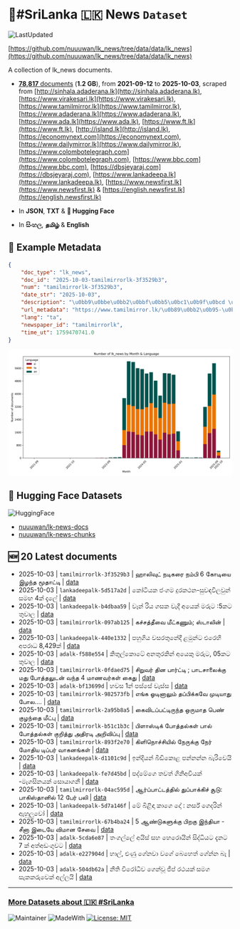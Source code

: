 # 📄#SriLanka 🇱🇰 News `Dataset`

![LastUpdated](https://img.shields.io/badge/last_updated-2025--10--03_11:40:46-green)

[https://github.com/nuuuwan/lk_news/tree/data/data/lk_news](https://github.com/nuuuwan/lk_news/tree/data/data/lk_news)

A collection of lk_news documents.

- [**78,817** documents](https://github.com/nuuuwan/lk_news/tree/data/data/lk_news) (**1.2 GB**), from **2021-09-12** to **2025-10-03**, scraped from [http://sinhala.adaderana.lk](http://sinhala.adaderana.lk), [https://www.virakesari.lk](https://www.virakesari.lk), [https://www.tamilmirror.lk](https://www.tamilmirror.lk), [https://www.adaderana.lk](https://www.adaderana.lk), [https://www.ada.lk](https://www.ada.lk), [https://www.ft.lk](https://www.ft.lk), [http://island.lk](http://island.lk), [https://economynext.com](https://economynext.com), [https://www.dailymirror.lk](https://www.dailymirror.lk), [https://www.colombotelegraph.com](https://www.colombotelegraph.com), [https://www.bbc.com](https://www.bbc.com), [https://dbsjeyaraj.com](https://dbsjeyaraj.com), [https://www.lankadeepa.lk](https://www.lankadeepa.lk), [https://www.newsfirst.lk](https://www.newsfirst.lk) & [https://english.newsfirst.lk](https://english.newsfirst.lk)

- In **JSON**, **TXT** & **🤗 Hugging Face**

- In **සිංහල**, **தமிழ்** & **English**

## 📝 Example Metadata

```json
{
    "doc_type": "lk_news",
    "doc_id": "2025-10-03-tamilmirrorlk-3f3529b3",
    "num": "tamilmirrorlk-3f3529b3",
    "date_str": "2025-10-03",
    "description": "\u0bb9\u0bbe\u0bb2\u0bbf\u0bb5\u0bc1\u0b9f\u0bcd \u0ba8\u0b9f\u0bbf\u0b95\u0bb0\u0bc8 \u0ba8\u0bae\u0bcd\u0baa\u0bbf 6 \u0b95\u0bcb\u0b9f\u0bbf\u0baf\u0bc8 \u0b87\u0bb4\u0ba8\u0bcd\u0ba4 \u0bae\u0bc2\u0ba4\u0bbe\u0b9f\u0bcd\u0b9f\u0bbf",
    "url_metadata": "https://www.tamilmirror.lk/\u0b89\u0bb2\u0b95-\u0b9a\u0bc6\u0baf\u0bcd\u0ba4\u0bbf\u0b95\u0bb3\u0bcd/\u0bb9\u0bbe\u0bb2\u0bbf\u0bb5\u0bc1\u0b9f\u0bcd-\u0ba8\u0b9f\u0bbf\u0b95\u0bb0\u0bc8-\u0ba8\u0bae\u0bcd\u0baa\u0bbf-6-\u0b95\u0bcb\u0b9f\u0bbf\u0baf\u0bc8-\u0b87\u0bb4\u0ba8\u0bcd\u0ba4-\u0bae\u0bc2\u0ba4\u0bbe\u0b9f\u0bcd\u0b9f\u0bbf/50-365689",
    "lang": "ta",
    "newspaper_id": "tamilmirrorlk",
    "time_ut": 1759470741.0
}
```

![Chart](https://raw.githubusercontent.com/nuuuwan/lk_news/refs/heads/data/data/lk_news/docs_by_month_and_lang.png)

## 🤗 Hugging Face Datasets

![HuggingFace](https://img.shields.io/badge/-HuggingFace-FDEE21?style=for-the-badge&logo=HuggingFace)

- [nuuuwan/lk-news-docs](https://huggingface.co/datasets/nuuuwan/lk-news-docs)
- [nuuuwan/lk-news-chunks](https://huggingface.co/datasets/nuuuwan/lk-news-chunks)

## 🆕 20 Latest documents

- 2025-10-03 | `tamilmirrorlk-3f3529b3` | ஹாலிவுட் நடிகரை நம்பி 6 கோடியை இழந்த மூதாட்டி | [data](https://github.com/nuuuwan/lk_news/tree/data/data/lk_news/2020s/2025/2025-10-03-tamilmirrorlk-3f3529b3)
- 2025-10-03 | `lankadeepalk-5d517a2d` | කෝටියක ජංගම දුරකථන-සුවඳවිලවුන් සමඟ 4ක් දැලේ | [data](https://github.com/nuuuwan/lk_news/tree/data/data/lk_news/2020s/2025/2025-10-03-lankadeepalk-5d517a2d)
- 2025-10-03 | `lankadeepalk-b4dbaa59` | වෑන් රිය ගසක වැදී අයෙක් මරුට :5කට තුවාල | [data](https://github.com/nuuuwan/lk_news/tree/data/data/lk_news/2020s/2025/2025-10-03-lankadeepalk-b4dbaa59)
- 2025-10-03 | `tamilmirrorlk-097ab125` | கச்சத்தீவை மீட்கணும்; ஸ்டாலின் | [data](https://github.com/nuuuwan/lk_news/tree/data/data/lk_news/2020s/2025/2025-10-03-tamilmirrorlk-097ab125)
- 2025-10-03 | `lankadeepalk-440e1332` | පහුගිය වසරතුනේදී  ළමුන්ට එරෙහි අපරාධ  8,429ක් | [data](https://github.com/nuuuwan/lk_news/tree/data/data/lk_news/2020s/2025/2025-10-03-lankadeepalk-440e1332)
- 2025-10-03 | `adalk-f588e554` | කිතුල්කොටේ අනතුරකින් අයෙකු මරුට, 05කට තුවාල | [data](https://github.com/nuuuwan/lk_news/tree/data/data/lk_news/2020s/2025/2025-10-03-adalk-f588e554)
- 2025-10-03 | `tamilmirrorlk-0fdaed75` | சிறுவர் தின பார்ட்டி ; பாடசாலைக்கு மது போத்தலுடன் வந்த 4 மாணவர்கள் கைது | [data](https://github.com/nuuuwan/lk_news/tree/data/data/lk_news/2020s/2025/2025-10-03-tamilmirrorlk-0fdaed75)
- 2025-10-03 | `adalk-bf13699d` | හවස 1න් පස්සේ වැස්ස | [data](https://github.com/nuuuwan/lk_news/tree/data/data/lk_news/2020s/2025/2025-10-03-adalk-bf13699d)
- 2025-10-03 | `tamilmirrorlk-982573fb` | எங்க ஓடினாலும் தப்பிக்கவே முடியாது போல.... | [data](https://github.com/nuuuwan/lk_news/tree/data/data/lk_news/2020s/2025/2025-10-03-tamilmirrorlk-982573fb)
- 2025-10-03 | `tamilmirrorlk-2a95b8a5` | கைவிடப்பட்டிருந்த ஒருமாத பெண் குழந்தை மீட்பு | [data](https://github.com/nuuuwan/lk_news/tree/data/data/lk_news/2020s/2025/2025-10-03-tamilmirrorlk-2a95b8a5)
- 2025-10-03 | `tamilmirrorlk-b51c1b3c` | பிளாஸ்டிக் போத்தல்கள் பால் போத்தல்கள் குறித்து அதிரடி அறிவிப்பு | [data](https://github.com/nuuuwan/lk_news/tree/data/data/lk_news/2020s/2025/2025-10-03-tamilmirrorlk-b51c1b3c)
- 2025-10-03 | `tamilmirrorlk-893f2e70` | கிளிநொச்சியில் நேருக்கு நேர் மோதிய டிப்பர் வாகனங்கள் | [data](https://github.com/nuuuwan/lk_news/tree/data/data/lk_news/2020s/2025/2025-10-03-tamilmirrorlk-893f2e70)
- 2025-10-03 | `lankadeepalk-d1101c9d` | ඉන්දියන් බීඩිකොළ පන්නන්න බැරිවෙයි | [data](https://github.com/nuuuwan/lk_news/tree/data/data/lk_news/2020s/2025/2025-10-03-lankadeepalk-d1101c9d)
- 2025-10-03 | `lankadeepalk-fe7d45bd` | පද්මේගෙ තවත් ගිනිඅවියක් -මැගසිනයක් සොයාගනී | [data](https://github.com/nuuuwan/lk_news/tree/data/data/lk_news/2020s/2025/2025-10-03-lankadeepalk-fe7d45bd)
- 2025-10-03 | `tamilmirrorlk-04ac595d` | ஆர்ப்பாட்டத்தில் துப்பாக்கிச் சூடு: பாகிஸ்தானில் 12 பேர் பலி | [data](https://github.com/nuuuwan/lk_news/tree/data/data/lk_news/2020s/2025/2025-10-03-tamilmirrorlk-04ac595d)
- 2025-10-03 | `lankadeepalk-5d7a146f` | මේ බිළිඳා කාගෙ දෝ : නර්ස් ගෙදරින් ඇහුලුවෝ | [data](https://github.com/nuuuwan/lk_news/tree/data/data/lk_news/2020s/2025/2025-10-03-lankadeepalk-5d7a146f)
- 2025-10-03 | `tamilmirrorlk-67b4ba24` | 5 ஆண்டுகளுக்கு பிறகு இந்தியா - சீனா இடையே விமான சேவை | [data](https://github.com/nuuuwan/lk_news/tree/data/data/lk_news/2020s/2025/2025-10-03-tamilmirrorlk-67b4ba24)
- 2025-10-03 | `adalk-5cda6e87` | තංගල්ලේ අයිස් සහ හෙරොයින් සිද්ධියට දැනට 7 ක් අත්අඩංගුවට | [data](https://github.com/nuuuwan/lk_news/tree/data/data/lk_news/2020s/2025/2025-10-03-adalk-5cda6e87)
- 2025-10-03 | `adalk-e227904d` | හාල්, ළුණු ගේනවා වගේ බෙහෙත් ගේන්න බෑ | [data](https://github.com/nuuuwan/lk_news/tree/data/data/lk_news/2020s/2025/2025-10-03-adalk-e227904d)
- 2025-10-03 | `adalk-504db62a` | නීති විරෝධීව ගෙන්වූ ජීප් රථයක් සමග සැකකරුවෙක් අල්ලයි | [data](https://github.com/nuuuwan/lk_news/tree/data/data/lk_news/2020s/2025/2025-10-03-adalk-504db62a)

---

### [More Datasets about 🇱🇰 #SriLanka](https://github.com/nuuuwan/lk_datasets)

![Maintainer](https://img.shields.io/badge/maintainer-nuuuwan-red)
![MadeWith](https://img.shields.io/badge/made_with-python-blue)
[![License: MIT](https://img.shields.io/badge/License-MIT-yellow.svg)](https://opensource.org/licenses/MIT)
